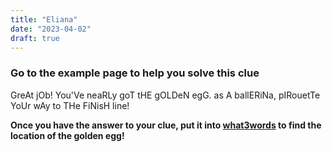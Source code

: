 ```yaml
---
title: "Eliana"
date: "2023-04-02"
draft: true
---
```


### Go to the example page to help you solve this clue

GreAt jOb! You'Ve neaRLy goT tHE gOLDeN egG. as A ballERiNa, pIRouetTe YoUr wAy to THe FiNisH line!

__Once you have the answer to your clue, put it into [what3words](https://what3words.com/pretty.needed.chill) to find the location of the golden egg!__